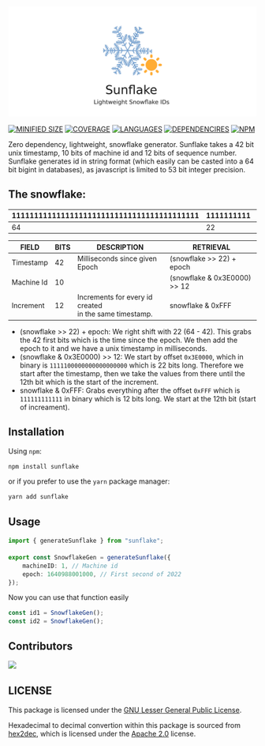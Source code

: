 ![lvksh sunflake](./assets/banner.png)

[![MINIFIED SIZE](https://img.shields.io/bundlephobia/min/sunflake.svg)]()
[![COVERAGE](https://img.shields.io/badge/coverage-100%25-brightgreen.svg)]()
[![LANGUAGES](https://img.shields.io/github/languages/top/lvkdotsh/sunflake)]()
[![DEPENDENCIRES](https://img.shields.io/badge/dependencies-0-brightgreen.svg)]()
[![NPM](https://img.shields.io/npm/dt/sunflake)]()


Zero dependency, lightweight, snowflake generator.
Sunflake takes a 42 bit unix timestamp, 10 bits of machine id and 12 bits of sequence number. Sunflake generates id in string format (which easily can be casted into a 64 bit bigint in databases), as javascript is limited to 53 bit integer precision.

## The snowflake:
| 111111111111111111111111111111111111111111 | 1111111111 | 111111111111 |   |
|--------------------------------------------|------------|--------------|---|
| 64                                         | 22         | 12           | 0 |

| FIELD      | BITS | DESCRIPTION                                               | RETRIEVAL                    |
|------------|------|-----------------------------------------------------------|------------------------------|
| Timestamp  | 42   | Milliseconds since given Epoch                            | (snowflake >> 22) + epoch    |
| Machine Id | 10   |                                                           | (snowflake & 0x3E0000) >> 12 |
| Increment  | 12   | Increments for every id created<br>in the same timestamp. | snowflake & 0xFFF            |



* (snowflake >> 22) + epoch: We right shift with 22 (64 - 42). This grabs the 42 first bits which is the time since the epoch. We then add the epoch to it and we have a unix timestamp in milliseconds.
* (snowflake & 0x3E0000) >> 12: We start by offset `0x3E0000`, which in binary is `1111100000000000000000` which is 22 bits long. Therefore we start after the timestamp, then we take the values from there until the 12th bit which is the start of the increment.
* snowflake & 0xFFF: Grabs everything after the offset `0xFFF` which is `111111111111` in binary which is 12 bits long. We start at the 12th bit (start of increament).

## Installation

Using `npm`:

```sh
npm install sunflake
```

or if you prefer to use the `yarn` package manager:

```sh
yarn add sunflake
```

## Usage
```ts
import { generateSunflake } from "sunflake";

export const SnowflakeGen = generateSunflake({
    machineID: 1, // Machine id
    epoch: 1640988001000, // First second of 2022
});
```
Now you can use that function easily
```ts
const id1 = SnowflakeGen(); 
const id2 = SnowflakeGen();
```

## Contributors

[![](https://contrib.rocks/image?repo=lvkdotsh/sunflake)](https://github.com/lvkdotsh/sunflake/graphs/contributors)

## LICENSE

This package is licensed under the [GNU Lesser General Public License](https://www.gnu.org/licenses/lgpl-3.0).

Hexadecimal to decimal convertion within this package is sourced from [hex2dec](http://www.danvk.org/hex2dec.html), which is licensed under the [Apache 2.0](https://www.apache.org/licenses/LICENSE-2.0.html) license.
